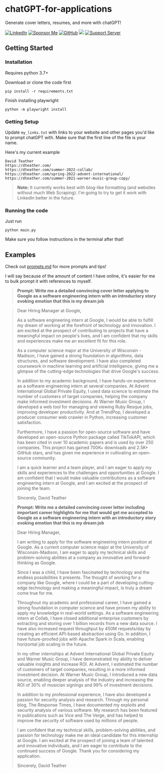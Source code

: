 # chatGPT-for-applications
Generate cover letters, resumes, and more with chatGPT!

[![LinkedIn](https://img.shields.io/badge/LinkedIn-0077B5?style=for-the-badge&logo=linkedin&logoColor=white&style=flat-square)](https://www.linkedin.com/in/davidteather/) [![Sponsor Me](https://img.shields.io/static/v1?label=Sponsor&message=%E2%9D%A4&logo=GitHub)](https://github.com/sponsors/davidteather)  [![GitHub](https://img.shields.io/github/license/davidteather/TikTok-Api)](https://github.com/davidteather/TikTok-Api/blob/master/LICENSE) ![](https://visitor-badge.laobi.icu/badge?page_id=davidteather.chatGPT-for-applications) [![Support Server](https://img.shields.io/discord/783108952111579166.svg?color=7289da&logo=discord&style=flat-square)](https://discord.gg/yyPhbfma6f)


## Getting Started

### Installation

Requires python 3.7+

Download or clone the code first
```
pip install -r requirements.txt
```

Finish installing playwright
```
python -m playwright install
```

### Getting Setup

Update `my_links.txt` with links to your website and other pages you'd like to prompt chatGPT with. Make sure that the first line of the file is your name.

Here's my current example
```
David Teather
https://dteather.com/
https://dteather.com/summer-2022-collab/
https://dteather.com/spring-2022-advent-international/
https://dteather.com/summer-2021-warner-music-group-copy/
```

> **Note:** It currently works best with blog-like formatting (and websites without much Web Scraping). I'm going to try to get it work with LinkedIn better in the future.

### Running the code

Just run
```
python main.py
```

Make sure you follow instructions in the terminal after that!

## Examples
Check out [prompts.md](./prompts.md) for more prompts and tips!

I will say because of the amount of content I have online, it's easier for me to bulk prompt it with references to myself.

> **Prompt: Write me a detailed convincing cover letter applying to Google as a software engineering intern with an introductory story evoking emotion that this is my dream job**

> Dear Hiring Manager at Google,
>
> As a software engineering intern at Google, I would be able to fulfill my dream of working at the forefront of technology and innovation. I am excited at the prospect of contributing to projects that have a meaningful impact on people's lives, and I am confident that my skills and experiences make me an excellent fit for this role.
> 
> As a computer science major at the University of Wisconsin - Madison, I have gained a strong foundation in algorithms, data structures, and software development. I have also completed coursework in machine learning and artificial intelligence, giving me a glimpse of the cutting-edge technologies that drive Google's success.
> 
> In addition to my academic background, I have hands-on experience as a software engineering intern at several companies. At Advent International Global Private Equity, I used data science to estimate the number of customers of target companies, helping the company make informed investment decisions. At Warner Music Group, I developed a web tool for managing and viewing Ruby Resque jobs, improving developer productivity. And at TrendPop, I developed a producer consumer web crawler in Python, increasing customer satisfaction.
> 
> Furthermore, I have a passion for open-source software and have developed an open-source Python package called TikTokAPI, which has been cited in over 10 academic papers and is used by over 250 companies. This project has gained 700K+ downloads and 2.5K+ GitHub stars, and has given me experience in cultivating an open-source community.
> 
> I am a quick learner and a team player, and I am eager to apply my skills and experiences to the challenges and opportunities at Google. I am confident that I would make valuable contributions as a software engineering intern at Google, and I am excited at the prospect of joining the team.
> 
>Sincerely,
>David Teather

> **Prompt: Write me a detailed convincing cover letter including important career highlights for me that would get me accepted to Google as a software engineering intern with an introductory story evoking emotion that this is my dream job**

> Dear Hiring Manager,
> 
> I am writing to apply for the software engineering intern position at Google. As a current computer science major at the University of Wisconsin-Madison, I am eager to apply my technical skills and problem-solving abilities at a company as innovative and forward-thinking as Google.
>
> Since I was a child, I have been fascinated by technology and the endless possibilities it presents. The thought of working for a company like Google, where I could be a part of developing cutting-edge technology and making a meaningful impact, is truly a dream come true for me.
>
> Throughout my academic and professional career, I have gained a strong foundation in computer science and have proven my ability to apply my knowledge in real-world settings. As a software engineering intern at Collab, I have closed additional enterprise customers by extracting and storing over 1 billion records from a new data source. I have also increased request throughput by 450M requests/day by creating an efficient API-based abstraction using Go. In addition, I have future-proofed jobs with Apache Spark in Scala, enabling horizontal job scaling in the future.
>
> In my other internships at Advent International Global Private Equity and Warner Music Group, I have demonstrated my ability to deliver valuable insights and increase ROI. At Advent, I estimated the number of customers of target companies, resulting in a more informed investment decision. At Warner Music Group, I introduced a new data source, enabling deeper analysis of the industry and increasing the ROI of 30% of musician signings and 99% of investment decisions.
>
> In addition to my professional experience, I have also developed a passion for security analysis and research. Through my personal blog, The Response Times, I have documented my exploits and security analysis of various software. My research has been featured in publications such as Vice and The Verge, and has helped to improve the security of software used by millions of people.
>
> I am confident that my technical skills, problem-solving abilities, and passion for technology make me an ideal candidate for this internship at Google. I am excited at the prospect of joining a team of talented and innovative individuals, and I am eager to contribute to the continued success of Google. Thank you for considering my application.
>
> Sincerely,
> David Teather

